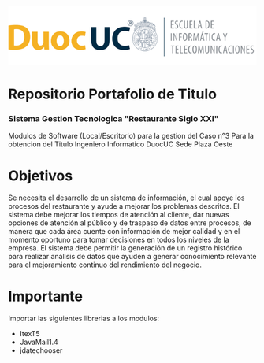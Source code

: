 <img src="/logo_summit_0_1.png" alt="My cool logo"/>

#  Repositorio Portafolio de Titulo
### Sistema Gestion Tecnologica "Restaurante Siglo XXI"

Modulos de Software (Local/Escritorio) para la gestion del Caso n°3
Para la obtencion del Titulo Ingeniero Informatico DuocUC Sede Plaza Oeste

# Objetivos
Se necesita el desarrollo de un sistema de información, el cual apoye los procesos del restaurante
y ayude a mejorar los problemas descritos. El sistema debe mejorar los tiempos de atención al
cliente, dar nuevas opciones de atención al público y de traspaso de datos entre procesos, de
manera que cada área cuente con información de mejor calidad y en el momento oportuno para
tomar decisiones en todos los niveles de la empresa.
El sistema debe permitir la generación de un registro histórico para realizar análisis de datos que
ayuden a generar conocimiento relevante para el mejoramiento continuo del rendimiento del
negocio.

# Importante
Importar las siguientes librerias a los modulos:

* ItexT5
* JavaMail1.4
* jdatechooser
